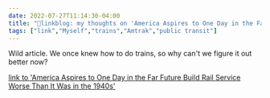 ```yaml
---
date: 2022-07-27T11:14:30-04:00
title: "🔗linkblog: my thoughts on 'America Aspires to One Day in the Far Future Build Rail Service Worse Than It Was in the 1940s'"
tags: ["link","Myself","trains","Amtrak","public transit"]
---
```

Wild article. We once knew how to do trains, so why can't we figure it out better now?
 

[link to 'America Aspires to One Day in the Far Future Build Rail Service Worse Than It Was in the 1940s'](https://www.vice.com/en/article/v7vdwm/america-aspires-to-one-day-in-the-far-future-build-rail-service-worse-than-it-was-in-the-1940s)
